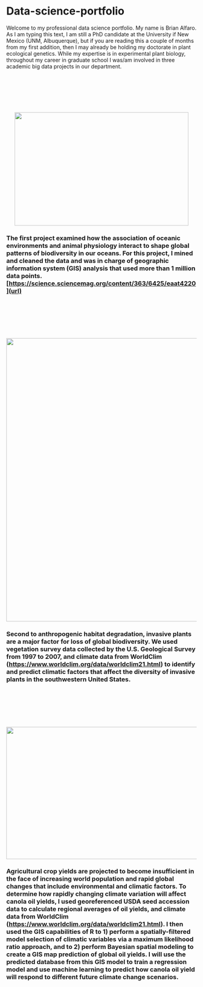 # Data-science-portfolio

Welcome to my professional data science portfolio. My name is Brian Alfaro. As I am typing this text, I am still a PhD candidate at the University if New Mexico (UNM, Albuquerque), but if you are reading this a couple of months from my first addition, then I may already be holding my doctorate in plant ecological genetics. While my expertise is in experimental plant biology, throughout my career in graduate school I was/am involved in three academic big data projects in our department. <br />

<br />
<br />
<br />
<br />
<br />

<p align="center">
  <img width="460" height="300" src="https://user-images.githubusercontent.com/70289096/91776582-e78d8280-ebaa-11ea-9d67-73399dc032a3.png">
</p>

### The first project examined how the association of oceanic environments and animal physiology interact to shape global patterns of biodiversity in our oceans. For this project, I mined and cleaned the data and was in charge of geographic information system (GIS) analysis that used more than 1 million data points. [https://science.sciencemag.org/content/363/6425/eaat4220](url)

<br />
<br />
<br />
<br />
<br />

<p align="center">
  <img width="1500" height="750" src="https://user-images.githubusercontent.com/70289096/91776786-67b3e800-ebab-11ea-910b-d36aad524a10.png">
</p>

### Second to anthropogenic habitat degradation, invasive plants are a major factor for loss of global biodiversity. We used vegetation survey data collected by the U.S. Geological Survey from 1997 to 2007, and climate data from WorldClim (https://www.worldclim.org/data/worldclim21.html) to identify and predict climatic factors that affect the diversity of invasive plants in the southwestern United States.

<br />
<br />
<br />
<br />
<br />

<p align="center">
  <img width="900" height="350" src="https://user-images.githubusercontent.com/70289096/91903869-30a00e00-ec61-11ea-92ec-8b0fb9c5512e.png">
</p>

### Agricultural crop yields are projected to become insufficient in the face of increasing world population and rapid global changes that include environmental and climatic factors. To determine how rapidly changing climate variation will affect canola oil yields, I used georeferenced USDA seed accession data to calculate regional averages of oil yields, and climate data from WorldClim (https://www.worldclim.org/data/worldclim21.html). I then used the GIS capabilities of R to 1) perform a spatially-filtered model selection of climatic variables via a maximum likelihood ratio approach, and to 2) perform Bayesian spatial modeling to create a GIS map prediction of global oil yields. I will use the predicted database from this GIS model to train a regression model and use machine learning to predict how canola oil yield will respond to different future climate change scenarios. 


